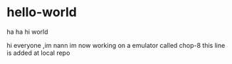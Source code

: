 # hello-world
ha ha hi world

hi everyone ,im nann im now working on a emulator called chop-8
this line is added at local repo